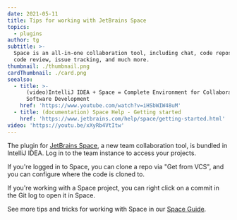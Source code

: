 ```yaml
---
date: 2021-05-11
title: Tips for working with JetBrains Space
topics:
  - plugins
author: tg
subtitle: >-
  Space is an all-in-one collaboration tool, including chat, code repository,
  code review, issue tracking, and much more.
thumbnail: ./thumbnail.png
cardThumbnail: ./card.png
seealso:
  - title: >-
      (video)IntelliJ IDEA + Space = Complete Environment for Collaborative
      Software Development
    href: 'https://www.youtube.com/watch?v=iHSbWIW48uM'
  - title: (documentation) Space Help - Getting started
    href: 'https://www.jetbrains.com/help/space/getting-started.html'
video: 'https://youtu.be/xXyRb4VtItw'
---
```

The plugin for [JetBrains Space](https://www.jetbrains.com/space/), a new team collaboration tool, is bundled in IntelliJ IDEA. Log in to the team instance to access your projects.

If you're logged in to Space, you can clone a repo via "Get from VCS", and you can configure where the code is cloned to.

If you're working with a Space project, you can right click on a commit in the Git log to open it in Space.

See more tips and tricks for working with Space in our [Space Guide](https://www.jetbrains.com/space/guide/).

